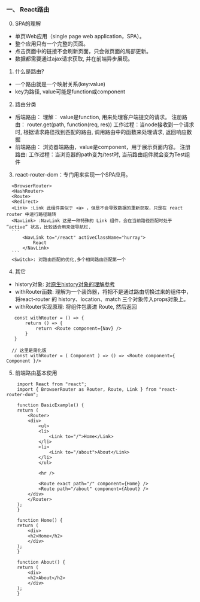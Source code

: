 
### 一、 React路由

0. SPA的理解
 * 单页Web应用（single page web application，SPA）。
 * 整个应用只有一个完整的页面。
 * 点击页面中的链接不会刷新页面，只会做页面的局部更新。
 * 数据都需要通过ajax请求获取, 并在前端异步展现。
1. 什么是路由?
 * 一个路由就是一个映射关系(key:value)
 * key为路径, value可能是function或component
2. 路由分类
 * 后端路由：
   理解： value是function, 用来处理客户端提交的请求。
   注册路由： router.get(path, function(req, res))
   工作过程：当node接收到一个请求时, 根据请求路径找到匹配的路由, 调用路由中的函数来处理请求, 返回响应数据
 * 前端路由：
   浏览器端路由，value是component，用于展示页面内容。
   注册路由: <Route path="/test" component={Test}>
   工作过程：当浏览器的path变为/test时, 当前路由组件就会变为Test组件
3. react-router-dom：专门用来实现一个SPA应用。
  ```
    <BrowserRouter>
    <HashRouter>
    <Route>
    <Redirect>
    <Link> :Link 此组件类似于 <a> ，但是不会导致数据的重新获取，只是在 react router 中进行路径跳转
    <NavLink> :NavLink 这是一种特殊的 Link 组件，会在当前路径匹配时处于 “active” 状态，比较适合用来做导航栏.
    ```
        <NavLink to="/react" activeClassName="hurray">
            React
        </NavLink>
    ```
    <Switch>: 对路由匹配的优化,多个相同路由匹配第一个
  ```
4. 其它
 * history对象: [对原生history对象的理解参考](https://developer.mozilla.org/zh-CN/docs/Web/API/History)
 * withRouter函数: 理解为一个装饰器，将把不是通过路由切换过来的组件中，将react-router 的 history、location、match 三个对象传入props对象上。
 * withRouter实现原理: 将组件包裹进 Route, 然后返回
 ```
    const withRouter = () => {
        return () => {
            return <Route component={Nav} />
        }
    }
 ```

 ```
   // 这里是简化版
    const withRouter = ( Component ) => () => <Route component={ Component }/>
 ```

5. 前端路由基本使用
```
    import React from "react";
    import { BrowserRouter as Router, Route, Link } from "react-router-dom";

    function BasicExample() {
    return (
        <Router>
        <div>
            <ul>
            <li>
                <Link to="/">Home</Link>
            </li>
            <li>
                <Link to="/about">About</Link>
            </li>
            </ul>

            <hr />

            <Route exact path="/" component={Home} />
            <Route path="/about" component={About} />
        </div>
        </Router>
    );
    }

    function Home() {
    return (
        <div>
        <h2>Home</h2>
        </div>
    );
    }

    function About() {
    return (
        <div>
        <h2>About</h2>
        </div>
    );
    }
```